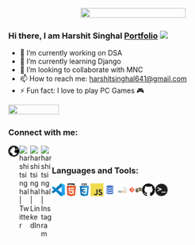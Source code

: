 <p align="center">
<a href="#"><img width="65%" height="65%" src="https://www.sukudoanalytica.com/wp-content/uploads/2021/03/render-1.gif" height="175px"/></a>
</p>

### Hi there, I am Harshit Singhal [Portfolio](https://harshit645.github.io/) <img src="https://c.tenor.com/nebZyl8oN7IAAAAi/wave-hello.gif" width="50px">

<!--
**harshit645/harshit645** is a ✨ _special_ ✨ repository because its `README.md` (this file) appears on your GitHub profile.

Here are some ideas to get you started:

- 🔭 I’m currently working on DSA
- 🌱 I’m currently learning Django
- 👯 I’m looking to collaborate with MNC
- 🤔 I’m looking for help with ...
- 💬 Ask me about ...
- 📫 How to reach me: (harshitsinghal641@gmail.com)
- 😄 Pronouns: ...
- ⚡ Fun fact: I love to play PC Games 🎮
-->


- 🔭 I’m currently working on DSA
- 🌱 I’m currently learning Django
- 👯 I’m looking to collaborate with MNC
- 📫 How to reach me: [harshitsinghal641@gmail.com](harshitsinghal641@gmail.com)
- ⚡ Fun fact: I love to play PC Games 🎮

<p>
<a href="#"><img width="45%" height="45%" src="https://blog.solucionweb.com/hubfs/Archivos%20Blog%20Solucionweb/Imagenes%20Blog/Blog-Solucionweb-Cinco-Beneficios-de-contratar-una-agencia-de-marketing-digital-dos.gif" height="175px"/></a>
</p>

### Connect with me:

[<img align="left" alt="https://harshit645.github.io/" width="22px" src="https://raw.githubusercontent.com/iconic/open-iconic/master/svg/globe.svg" />](https://harshit645.github.io/)
[<img align="left" alt="harshitsinghal | Twitter" width="22px" src="https://cdn.jsdelivr.net/npm/simple-icons@v3/icons/twitter.svg" />](https://twitter.com/Harshit16523522/)
[<img align="left" alt="harshitsinghal | LinkedIn" width="22px" src="https://cdn.jsdelivr.net/npm/simple-icons@v3/icons/linkedin.svg" />](https://www.linkedin.com/in/harshitsinghal645/)
[<img align="left" alt="harshitsinghal | Instagram" width="22px" src="https://cdn.jsdelivr.net/npm/simple-icons@v3/icons/instagram.svg" />](https://www.instagram.com/harshitsinghal2014/)


<br>

### Languages and Tools:

[<img align="left" alt="Visual Studio Code" width="26px" src="https://raw.githubusercontent.com/github/explore/80688e429a7d4ef2fca1e82350fe8e3517d3494d/topics/visual-studio-code/visual-studio-code.png" />]()
[<img align="left" alt="HTML5" width="26px" src="https://raw.githubusercontent.com/github/explore/80688e429a7d4ef2fca1e82350fe8e3517d3494d/topics/html/html.png" />]()
[<img align="left" alt="CSS3" width="26px" src="https://raw.githubusercontent.com/github/explore/80688e429a7d4ef2fca1e82350fe8e3517d3494d/topics/css/css.png" />]()
[<img align="left" alt="JavaScript" width="26px" src="https://raw.githubusercontent.com/github/explore/80688e429a7d4ef2fca1e82350fe8e3517d3494d/topics/javascript/javascript.png" />]()
[<img align="left" alt="SQL" width="26px" src="https://raw.githubusercontent.com/github/explore/80688e429a7d4ef2fca1e82350fe8e3517d3494d/topics/sql/sql.png" />]()
[<img align="left" alt="MySQL" width="26px" src="https://raw.githubusercontent.com/github/explore/80688e429a7d4ef2fca1e82350fe8e3517d3494d/topics/mysql/mysql.png" />]()

[<img align="left" alt="Git" width="26px" src="https://raw.githubusercontent.com/github/explore/80688e429a7d4ef2fca1e82350fe8e3517d3494d/topics/git/git.png" />]()
[<img align="left" alt="GitHub" width="26px" src="https://raw.githubusercontent.com/github/explore/78df643247d429f6cc873026c0622819ad797942/topics/github/github.png" />]()
[<img align="left" alt="Terminal" width="26px" src="https://raw.githubusercontent.com/github/explore/80688e429a7d4ef2fca1e82350fe8e3517d3494d/topics/terminal/terminal.png" />]()
